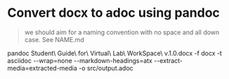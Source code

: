 # Convert docx to adoc using pandoc

> we should aim for a naming convention with no space and all down case. See NAME.md

pandoc Student\ Guide\ for\ Virtual\ Lab\ WorkSpace\ v.1.0.docx -f docx -t asciidoc --wrap=none --markdown-headings=atx --extract-media=extracted-media  -o src/output.adoc